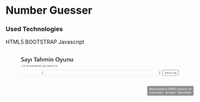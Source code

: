 <h1>Number Guesser</h1>
<h3>Used Technologies</h3>
<p>HTML5 BOOTSTRAP Javascript</p>
<img src="/images/guess.gif">

